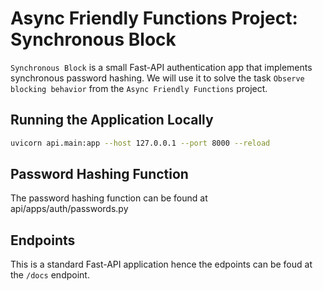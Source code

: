 # Async Friendly Functions Project: Synchronous Block

`Synchronous Block` is a small Fast-API authentication app that implements synchronous password hashing.
We will use it to solve the task `Observe blocking behavior` from the `Async Friendly Functions` project.

## Running the Application Locally

```bash
uvicorn api.main:app --host 127.0.0.1 --port 8000 --reload
```

## Password Hashing Function

The password hashing function can be found at api/apps/auth/passwords.py


## Endpoints

This is a standard Fast-API application hence the edpoints can be foud at the `/docs` endpoint.